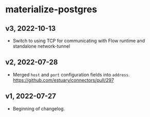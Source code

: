 # materialize-postgres

## v3, 2022-10-13
- Switch to using TCP for communicating with Flow runtime and standalone network-tunnel

## v2, 2022-07-28
- Merged `host` and `port` configuration fields into `address`. https://github.com/estuary/connectors/pull/297

## v1, 2022-07-27
- Beginning of changelog.
